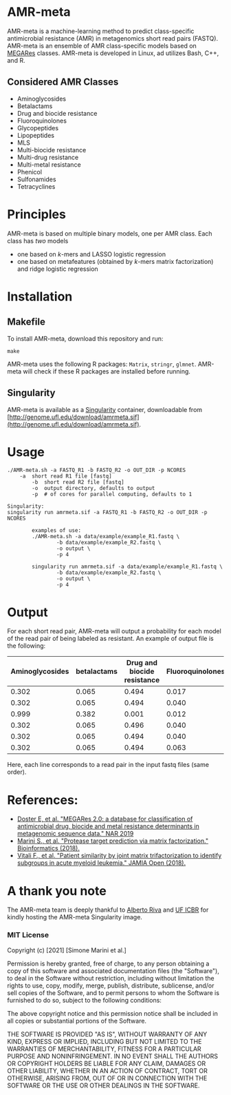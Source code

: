 # AMR-meta

AMR-meta is a machine-learning method to predict class-specific antimicrobial resistance (AMR) in metagenomics short read pairs (FASTQ). AMR-meta is an ensemble of AMR class-specific models based on [MEGARes](https://megares.meglab.org/) classes. AMR-meta is developed in Linux, ad utilizes Bash, C++, and R.

## Considered AMR Classes
* Aminoglycosides
* Betalactams
* Drug and biocide resistance
* Fluoroquinolones
* Glycopeptides
* Lipopeptides
* MLS
* Multi-biocide resistance
* Multi-drug resistance
* Multi-metal resistance
* Phenicol
* Sulfonamides
* Tetracyclines

# Principles
AMR-meta is based on multiple binary models, one per AMR class. Each class has _two_ models
* one based on _k_-mers and LASSO logistic regression
* one based on metafeatures (obtained by _k_-mers matrix factorization) and ridge logistic regression

# Installation

## Makefile
To install AMR-meta, download this repository and run:
```
make
```
AMR-meta uses the following R packages: `Matrix`, `stringr`, `glmnet`. AMR-meta will check if these R packages are installed before running.

## Singularity
AMR-meta is available as a [Singularity](https://github.com/sylabs/singularity/releases) container, downloadable from [http://genome.ufl.edu/download/amrmeta.sif](http://genome.ufl.edu/download/amrmeta.sif).

# Usage
```
./AMR-meta.sh -a FASTQ_R1 -b FASTQ_R2 -o OUT_DIR -p NCORES
	-a	short read R1 file [fastq]
        -b	short read R2 file [fastq]
        -o	output directory, defaults to output
        -p	# of cores for parallel computing, defaults to 1
        
Singularity:
singularity run amrmeta.sif -a FASTQ_R1 -b FASTQ_R2 -o OUT_DIR -p NCORES

        examples of use:
        ./AMR-meta.sh -a data/example/example_R1.fastq \
                -b data/example/example_R2.fastq \
                -o output \
                -p 4
                
        singularity run amrmeta.sif -a data/example/example_R1.fastq \
                -b data/example/example_R2.fastq \
                -o output \
                -p 4
```

# Output
For each short read pair, AMR-meta will output a probability for each model of the read pair of being labeled as resistant. An example of output file is the following:

 | Aminoglycosides | betalactams | Drug and biocide resistance | Fluoroquinolones | Glycopeptides | Lipopeptides | MLS | Multi-biocide resistance | Multi-drug resistance | Multi-metal resistance | Phenicol | Sulfonamides | Tetracyclines | 
 |  ---  |  ---  |  ---  |  ---  |  ---  |  ---  |  ---  |  ---  |  ---  |  ---  |  ---  |  ---  | ---   |
 | 0.302 | 0.065 | 0.494 | 0.017 | 0.392 | 0.251 | 0.434 | 0.398 | 0.474 | 0.488 | 0.120 | 0.546 | 0.194 | 
 | 0.302 | 0.065 | 0.494 | 0.040 | 0.322 | 0.251 | 0.434 | 0.398 | 0.091 | 0.211 | 0.167 | 0.530 | 0.308 | 
 | 0.999 | 0.382 | 0.001 | 0.012 | 0.000 | 0.051 | 0.001 | 0.015 | 0.800 | 0.678 | 0.104 | 0.003 | 0.275 | 
 | 0.302 | 0.065 | 0.496 | 0.040 | 0.392 | 0.511 | 0.434 | 0.398 | 0.474 | 0.678 | 0.104 | 0.003 | 0.275 | 
 | 0.302 | 0.065 | 0.494 | 0.040 | 0.385 | 0.717 | 0.117 | 0.434 | 0.398 | 0.678 | 0.104 | 0.003 | 0.275 | 
 | 0.302 | 0.065 | 0.494 | 0.063 | 0.392 | 0.007 | 0.965 | 0.251 | 0.434 | 0.398 | 0.474 | 0.488 | 0.137 | 

Here, each line corresponds to a read pair in the input fastq files (same order).

# References:
* [Doster E, et al. "MEGARes 2.0: a database for classification of antimicrobial drug, biocide and metal resistance determinants in metagenomic sequence data." NAR 2019](https://academic.oup.com/nar/article/48/D1/D561/5624973)
* [Marini S., et al. "Protease target prediction via matrix factorization." Bioinformatics (2018).](https://doi.org/10.1093/bioinformatics/bty746)
* [Vitali F., et al. "Patient similarity by joint matrix trifactorization to identify subgroups in acute myeloid leukemia." JAMIA Open (2018).](https://doi.org/10.1093/jamiaopen/ooy008)

# A thank you note
The AMR-meta team is deeply thankful to [Alberto Riva](https://github.com/albertoriva) and [UF ICBR](https://biotech.ufl.edu/) for kindly hosting the AMR-meta Singularity image.

### MIT License

Copyright (c) [2021] [Simone Marini et al.]

Permission is hereby granted, free of charge, to any person obtaining a copy
of this software and associated documentation files (the "Software"), to deal
in the Software without restriction, including without limitation the rights
to use, copy, modify, merge, publish, distribute, sublicense, and/or sell
copies of the Software, and to permit persons to whom the Software is
furnished to do so, subject to the following conditions:

The above copyright notice and this permission notice shall be included in all
copies or substantial portions of the Software.

THE SOFTWARE IS PROVIDED "AS IS", WITHOUT WARRANTY OF ANY KIND, EXPRESS OR
IMPLIED, INCLUDING BUT NOT LIMITED TO THE WARRANTIES OF MERCHANTABILITY,
FITNESS FOR A PARTICULAR PURPOSE AND NONINFRINGEMENT. IN NO EVENT SHALL THE
AUTHORS OR COPYRIGHT HOLDERS BE LIABLE FOR ANY CLAIM, DAMAGES OR OTHER
LIABILITY, WHETHER IN AN ACTION OF CONTRACT, TORT OR OTHERWISE, ARISING FROM,
OUT OF OR IN CONNECTION WITH THE SOFTWARE OR THE USE OR OTHER DEALINGS IN THE
SOFTWARE.

